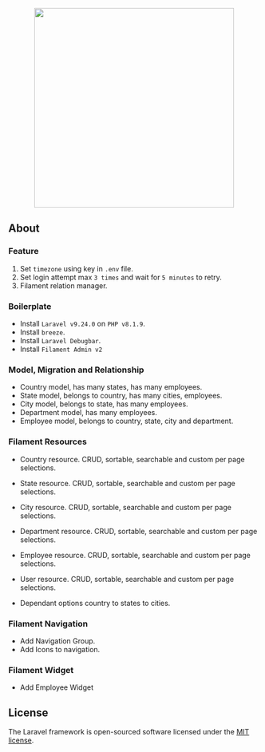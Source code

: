 <p align="center"><a href="https://laravel.com" target="_blank"><img src="https://raw.githubusercontent.com/laravel/art/master/logo-lockup/5%20SVG/2%20CMYK/1%20Full%20Color/laravel-logolockup-cmyk-red.svg" width="400"></a></p>

## About

### Feature

1. Set `timezone` using key in `.env` file.
2. Set login attempt max `3 times` and wait for `5 minutes` to retry.
3. Filament relation manager.

### Boilerplate

-   Install `Laravel v9.24.0` on `PHP v8.1.9`.
-   Install `breeze`.
-   Install `Laravel Debugbar`.
-   Install `Filament Admin v2`

### Model, Migration and Relationship

-   Country model, has many states, has many employees.
-   State model, belongs to country, has many cities, employees.
-   City model, belongs to state, has many employees.
-   Department model, has many employees.
-   Employee model, belongs to country, state, city and department.

### Filament Resources

-   Country resource. CRUD, sortable, searchable and custom per page selections.
-   State resource. CRUD, sortable, searchable and custom per page selections.
-   City resource. CRUD, sortable, searchable and custom per page selections.
-   Department resource. CRUD, sortable, searchable and custom per page selections.
-   Employee resource. CRUD, sortable, searchable and custom per page selections.
-   User resource. CRUD, sortable, searchable and custom per page selections.

-   Dependant options country to states to cities.

### Filament Navigation

-   Add Navigation Group.
-   Add Icons to navigation.

### Filament Widget

-   Add Employee Widget

## License

The Laravel framework is open-sourced software licensed under the [MIT license](https://opensource.org/licenses/MIT).
